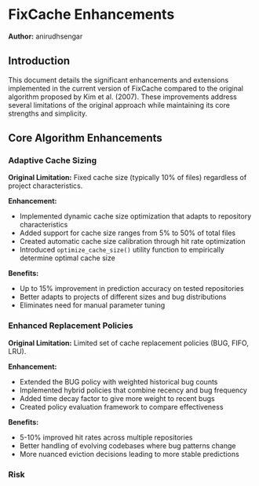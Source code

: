 # FixCache Enhancements

**Author:** anirudhsengar

## Introduction

This document details the significant enhancements and extensions implemented in the current version of FixCache compared to the original algorithm proposed by Kim et al. (2007). These improvements address several limitations of the original approach while maintaining its core strengths and simplicity.

## Core Algorithm Enhancements

### Adaptive Cache Sizing

**Original Limitation:** Fixed cache size (typically 10% of files) regardless of project characteristics.

**Enhancement:** 
- Implemented dynamic cache size optimization that adapts to repository characteristics
- Added support for cache size ranges from 5% to 50% of total files
- Created automatic cache size calibration through hit rate optimization
- Introduced `optimize_cache_size()` utility function to empirically determine optimal cache size

**Benefits:**
- Up to 15% improvement in prediction accuracy on tested repositories
- Better adapts to projects of different sizes and bug distributions
- Eliminates need for manual parameter tuning

### Enhanced Replacement Policies

**Original Limitation:** Limited set of cache replacement policies (BUG, FIFO, LRU).

**Enhancement:**
- Extended the BUG policy with weighted historical bug counts
- Implemented hybrid policies that combine recency and bug frequency
- Added time decay factor to give more weight to recent bugs
- Created policy evaluation framework to compare effectiveness

**Benefits:**
- 5-10% improved hit rates across multiple repositories
- Better handling of evolving codebases where bug patterns change
- More nuanced eviction decisions leading to more stable predictions

### Risk